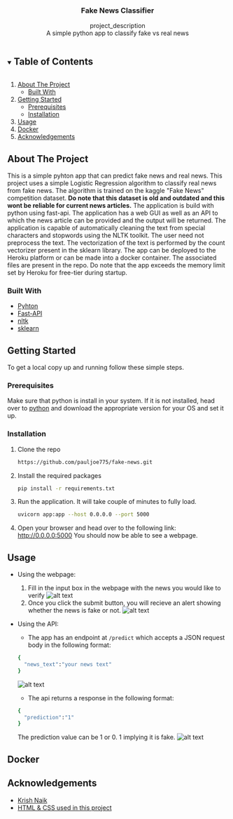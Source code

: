 <p align="center">

  <h3 align="center">Fake News Classifier</h3>

  <p align="center">
    project_description
    </br>
	A simple python app to classify fake vs real news
  </p>
</p>

<!-- TABLE OF CONTENTS -->
<details open="open">
  <summary><h2 style="display: inline-block">Table of Contents</h2></summary>
  <ol>
    <li>
      <a href="#about-the-project">About The Project</a>
      <ul>
        <li><a href="#built-with">Built With</a></li>
      </ul>
    </li>
    <li>
      <a href="#getting-started">Getting Started</a>
      <ul>
        <li><a href="#prerequisites">Prerequisites</a></li>
        <li><a href="#installation">Installation</a></li>
      </ul>
    </li>
    <li><a href="#usage">Usage</a></li>
	<li><a href="#docker">Docker</a></li>
    <li><a href="#acknowledgements">Acknowledgements</a></li>
  </ol>
</details>

<!-- ABOUT THE PROJECT -->

## About The Project

This is a simple pyhton app that can predict fake news and real news. This project uses a simple Logistic Regression algorithm to classify real news from fake news.
The algorithm is trained on the kaggle "Fake News" competition dataset. <b>Do note that this dataset is old and outdated and this wont be reliable for current news articles.</b>
The application is build with python using fast-api. The application has a web GUI as well as an API to which the news article can be provided and the output will be returned.
The application is capable of automatically cleaning the text from special characters and stopwords using the NLTK toolkit. The user need not preprocess the text. The vectorization of the text is performed by the count vectorizer present in the sklearn library.
The app can be deployed to the Heroku platform or can be made into a docker container. The associated files are present in the repo. Do note that the app exceeds the
memory limit set by Heroku for free-tier during startup.

### Built With

- [Pyhton](https://www.python.org/)
- [Fast-API](https://fastapi.tiangolo.com/)
- [nltk](https://www.nltk.org/)
- [sklearn](https://scikit-learn.org/stable/)

<!-- GETTING STARTED -->

## Getting Started

To get a local copy up and running follow these simple steps.

### Prerequisites

Make sure that python is install in your system. If it is not installed, head over to [python](https://www.python.org/downloads/) and download the appropriate version for
your OS and set it up.

### Installation

1. Clone the repo
   ```sh
   https://github.com/pauljoe775/fake-news.git
   ```
2. Install the required packages
   ```sh
   pip install -r requirements.txt
   ```
3. Run the application. It will take couple of minutes to fully load.
   ```sh
   uvicorn app:app --host 0.0.0.0 --port 5000
   ```
4. Open your browser and head over to the following link:
   http://0.0.0.0:5000
   You should now be able to see a webpage.

<!-- USAGE EXAMPLES -->

## Usage

- Using the webpage:
  1.  Fill in the input box in the webpage with the news you would like to verify
      ![alt text](https://github.com/pauljoe775/fake-news/screenshots/image1.jpg?raw=true)
  2.  Once you click the submit button, you will recieve an alert showing whether the news is fake or not.
      ![alt text](https://github.com/pauljoe775/fake-news/screenshots/image2.jpg?raw=true)
- Using the API:

  - The app has an endpoint at `/predict` which accepts a JSON request body in the following format:

  ```sh
  {
  	"news_text":"your news text"
  }
  ```

  ![alt text](https://github.com/pauljoe775/fake-news/screenshots/image3.jpg?raw=true)

  - The api returns a response in the following format:

  ```sh
  {
  	"prediction":"1"
  }
  ```

  The prediction value can be 1 or 0. 1 implying it is fake.
  ![alt text](https://github.com/pauljoe775/fake-news/screenshots/image4.jpg?raw=true)

## Docker

<!-- ACKNOWLEDGEMENTS -->

## Acknowledgements

- [Krish Naik](https://www.youtube.com/watch?v=MO5n5JaRotc)
- [HTML & CSS used in this project](https://codepen.io/krisantuswanandi/pen/KxrgeZ)

